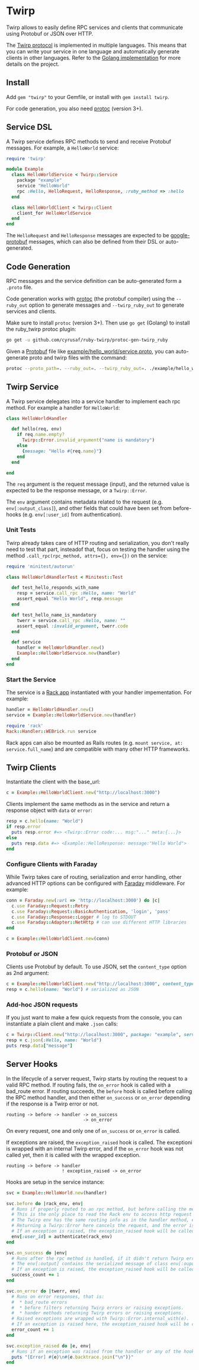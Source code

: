 # Twirp

Twirp allows to easily define RPC services and clients that communicate using Protobuf or JSON over HTTP.

The [Twirp protocol](https://twitchtv.github.io/twirp/docs/spec_v5.html) is implemented in multiple languages. This means that you can write your service in one language and automatically generate clients in other languages. Refer to the [Golang implementation](https://github.com/twitchtv/twirp) for more details on the project.

## Install

Add `gem "twirp"` to your Gemfile, or install with `gem install twirp`.

For code generation, you also need [protoc](https://github.com/golang/protobuf) (version 3+).

## Service DSL

A Twirp service defines RPC methods to send and receive Protobuf messages. For example, a `HelloWorld` service:

```ruby
require 'twirp'

module Example
  class HelloWorldService < Twirp::Service
    package "example"
    service "HelloWorld"
    rpc :Hello, HelloRequest, HelloResponse, :ruby_method => :hello
  end

  class HelloWorldClient < Twirp::Client
    client_for HelloWorldService
  end
end
```

The `HelloRequest` and `HelloResponse` messages are expected to be [google-protobuf](https://github.com/google/protobuf/tree/master/ruby) messages, which can also be defined from their DSL or auto-generated.


## Code Generation

RPC messages and the service definition can be auto-generated form a `.proto` file.

Code generation works with [protoc](https://github.com/golang/protobuf) (the protobuf compiler)
using the `--ruby_out` option to generate messages and `--twirp_ruby_out` to generate services and clients.

Make sure to install `protoc` (version 3+). Then use `go get` (Golang) to install the ruby_twirp protoc plugin:

```sh
go get -u github.com/cyrusaf/ruby-twirp/protoc-gen-twirp_ruby
```

Given a [Protobuf](https://developers.google.com/protocol-buffers/docs/proto3) file like [example/hello_world/service.proto](example/hello_world/service.proto), you can auto-generate proto and twirp files with the command:

```sh
protoc --proto_path=. --ruby_out=. --twirp_ruby_out=. ./example/hello_world/service.proto
```


## Twirp Service

A Twirp service delegates into a service handler to implement each rpc method. For example a handler for `HelloWorld`:

```ruby
class HelloWorldHandler

  def hello(req, env)
    if req.name.empty?
      Twirp::Error.invalid_argument("name is mandatory")
    else
      {message: "Hello #{req.name}"}
    end
  end

end
```

The `req` argument is the request message (input), and the returned value is expected to be the response message, or a `Twirp::Error`.

The `env` argument contains metadata related to the request (e.g. `env[:output_class]`), and other fields that could have been set from before-hooks (e.g. `env[:user_id]` from authentication).

### Unit Tests

Twirp already takes care of HTTP routing and serialization, you don't really need to test that part, insteadof that, focus on testing the handler using the method `.call_rpc(rpc_method, attrs={}, env={})` on the service:

```ruby
require 'minitest/autorun'

class HelloWorldHandlerTest < Minitest::Test

  def test_hello_responds_with_name
    resp = service.call_rpc :Hello, name: "World"
    assert_equal "Hello World", resp.message
  end

  def test_hello_name_is_mandatory
    twerr = service.call_rpc :Hello, name: ""
    assert_equal :invalid_argument, twerr.code
  end

  def service
    handler = HelloWorldHandler.new()
    Example::HelloWorldService.new(handler)
  end
end
```


### Start the Service

The service is a [Rack app](https://rack.github.io/) instantiated with your handler impementation. For example:

```ruby
handler = HelloWorldHandler.new()
service = Example::HelloWorldService.new(handler)

require 'rack'
Rack::Handler::WEBrick.run service
```

Rack apps can also be mounted as Rails routes (e.g. `mount service, at: service.full_name`) and are compatible with many other HTTP frameworks.


## Twirp Clients

Instantiate the client with the base_url:

```ruby
c = Example::HelloWorldClient.new("http://localhost:3000")
```

Clients implement the same methods as in the service and return a response object with `data` or `error`:

```ruby
resp = c.hello(name: "World")
if resp.error
  puts resp.error #=> <Twirp::Error code:... msg:"..." meta:{...}>
else
  puts resp.data #=> <Example::HelloResponse: message:"Hello World">
end
```

### Configure Clients with Faraday

While Twirp takes care of routing, serialization and error handling, other advanced HTTP options can be configured with [Faraday](https://github.com/lostisland/faraday) middleware. For example:

```ruby
conn = Faraday.new(:url => 'http://localhost:3000') do |c|
  c.use Faraday::Request::Retry
  c.use Faraday::Request::BasicAuthentication, 'login', 'pass'
  c.use Faraday::Response::Logger # log to STDOUT
  c.use Faraday::Adapter::NetHttp # can use different HTTP libraries
end

c = Example::HelloWorldClient.new(conn)
```

### Protobuf or JSON

Clients use Protobuf by default. To use JSON, set the `content_type` option as 2nd argument:

```ruby
c = Example::HelloWorldClient.new("http://localhost:3000", content_type: "application/json")
resp = c.hello(name: "World") # serialized as JSON
```

### Add-hoc JSON requests

If you just want to make a few quick requests from the console, you can instantiate a plain client and make `.json` calls:

```ruby
c = Twirp::Client.new("http://localhost:3000", package: "example", service: "HelloWorld")
resp = c.json(:Hello, name: "World")
puts resp.data["message"]
```


## Server Hooks

In the lifecycle of a server request, Twirp starts by routing the request to a valid RPC method. If routing fails, the `on_error` hook is called with a bad_route error. If routing succeeds, the `before` hook is called before calling the RPC method handler, and then either `on_success` or `on_error` depending if the response is a Twirp error or not.

```
routing -> before -> handler -> on_success
                             -> on_error
```

On every request, one and only one of `on_success` or `on_error` is called.


If exceptions are raised, the `exception_raised` hook is called. The exceptioni is wrapped with an internal Twirp error, and if the `on_error` hook was not called yet, then it is called with the wrapped exception.


```
routing -> before -> handler
                     ! exception_raised -> on_error
```

Hooks are setup in the service instance:

```ruby
svc = Example::HelloWorld.new(handler)

svc.before do |rack_env, env|
  # Runs if properly routed to an rpc method, but before calling the method handler.
  # This is the only place to read the Rack env to access http request and middleware data.
  # The Twirp env has the same routing info as in the handler method, e.g. :rpc_method, :input and :input_class.
  # Returning a Twirp::Error here cancels the request, and the error is returned instead.
  # If an exception is raised, the exception_raised hook will be called followed by on_error.
  env[:user_id] = authenticate(rack_env)
end

svc.on_success do |env|
  # Runs after the rpc method is handled, if it didn't return Twirp errors or raised exceptions.
  # The env[:output] contains the serialized message of class env[:ouput_class].
  # If an exception is raised, the exception_raised hook will be called.
  success_count += 1
end

svc.on_error do |twerr, env|
  # Runs on error responses, that is:
  #  * bad_route errors
  #  * before filters returning Twirp errors or raising exceptions.
  #  * hander methods returning Twirp errors or raising exceptions.
  # Raised exceptions are wrapped with Twirp::Error.internal_with(e).
  # If an exception is raised here, the exception_raised hook will be called.
  error_count += 1
end

svc.exception_raised do |e, env|
  # Runs if an exception was raised from the handler or any of the hooks.
  puts "[Error] #{e}\n#{e.backtrace.join("\n")}"
end
```

